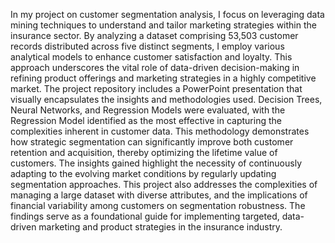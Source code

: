 In my project on customer segmentation analysis, I focus on leveraging data mining techniques to understand and tailor marketing strategies within the insurance sector. By analyzing a dataset comprising 53,503 customer records distributed across five distinct segments, I employ various analytical models to enhance customer satisfaction and loyalty. This approach underscores the vital role of data-driven decision-making in refining product offerings and marketing strategies in a highly competitive market.
The project repository includes a PowerPoint presentation that visually encapsulates the insights and methodologies used. Decision Trees, Neural Networks, and Regression Models were evaluated, with the Regression Model identified as the most effective in capturing the complexities inherent in customer data. This methodology demonstrates how strategic segmentation can significantly improve both customer retention and acquisition, thereby optimizing the lifetime value of customers.
The insights gained highlight the necessity of continuously adapting to the evolving market conditions by regularly updating segmentation approaches. This project also addresses the complexities of managing a large dataset with diverse attributes, and the implications of financial variability among customers on segmentation robustness. The findings serve as a foundational guide for implementing targeted, data-driven marketing and product strategies in the insurance industry.
